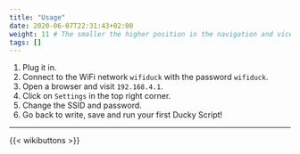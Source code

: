 ```yaml
---
title: "Usage"
date: 2020-06-07T22:31:43+02:00
weight: 11 # The smaller the higher position in the navigation and vice versa
tags: []
---
```


1. Plug it in.
2. Connect to the WiFi network `wifiduck` with the password `wifiduck`.
3. Open a browser and visit `192.168.4.1`.
4. Click on `Settings` in the top right corner.
5. Change the SSID and password.
6. Go back to write, save and run your first Ducky Script!

---

{{< wikibuttons >}}